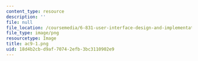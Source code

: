 ```yaml
---
content_type: resource
description: ''
file: null
file_location: /coursemedia/6-831-user-interface-design-and-implementation-spring-2011/18d4b2cbd9af70742efb3bc3110902e9_ac9-1.png
file_type: image/png
resourcetype: Image
title: ac9-1.png
uid: 18d4b2cb-d9af-7074-2efb-3bc3110902e9
---
```

